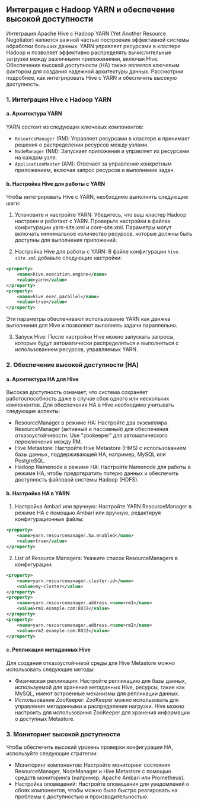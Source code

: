 ## Интеграция с Hadoop YARN и обеспечение высокой доступности

Интеграция Apache Hive с Hadoop YARN (Yet Another Resource Negotiator) является важной частью построения эффективной системы обработки больших данных. YARN управляет ресурсами в кластере Hadoop и позволяет эффективно распределять вычислительные загрузки между различными приложениями, включая Hive. Обеспечение высокой доступности (HA) также является ключевым фактором для создания надежной архитектуры данных. Рассмотрим подробнее, как интегрировать Hive с YARN и обеспечить высокую доступность.

### 1. Интеграция Hive с Hadoop YARN

#### a. Архитектура YARN
YARN состоит из следующих ключевых компонентов:
- `ResourceManager` (RM): Управляет ресурсами в кластере и принимает решения о распределении ресурсов между узлами.
- `NodeManager` (NM): Запускает приложения и управляет их ресурсами на каждом узле.
- `ApplicationMaster` (AM): Отвечает за управление конкретным приложением, включая запрос ресурсов и выполнение задач.

#### b. Настройка Hive для работы с YARN
Чтобы интегрировать Hive с YARN, необходимо выполнить следующие шаги:

1. Установите и настройте YARN: Убедитесь, что ваш кластер Hadoop настроен и работает с YARN. Проверьте настройки в файлах конфигурации yarn-site.xml и core-site.xml. Параметры могут включать минимальное количество ресурсов, которые должны быть доступны для выполнения приложений.

2. Настройка Hive для работы с YARN: В файле конфигурации `hive-site.xml` добавьте следующие настройки:

```xml
<property>
    <name>hive.execution.engine</name>
    <value>yarn</value>
</property>
<property>
    <name>hive.exec.parallel</name>
    <value>true</value>
</property>
```

Эти параметры обеспечивают использование YARN как движка выполнения для Hive и позволяют выполнять задачи параллельно.

3. Запуск Hive: После настройки Hive можно запускать запросы, которые будут автоматически распределяться и выполняться с использованием ресурсов, управляемых YARN.

### 2. Обеспечение высокой доступности (HA)

#### a. Архитектура HA для Hive
Высокая доступность означает, что система сохраняет работоспособность даже в случае сбоя одного или нескольких компонентов. Для обеспечения HA в Hive необходимо учитывать следующие аспекты:
- ResourceManager в режиме HA: Настройте два экземпляра ResourceManager (активный и пассивный) для обеспечения отказоустойчивости. Use "zookeeper" для автоматического переключения между RM.
- Hive Metastore: Настройте Hive Metastore (HMS) с использованием базы данных, поддерживающей HA, например, MySQL или PostgreSQL.
- Hadoop Namenode в режиме HA: Настройте Namenode для работы в режиме HA, чтобы предотвратить потерю данных и обеспечить доступность файловой системы Hadoop (HDFS).

#### b. Настройка HA в YARN
1. Настройка Ambari или вручную: Настройте YARN ResourceManager в режиме HA с помощью Ambari или вручную, редактируя конфигурационные файлы:

```xml
<property>
    <name>yarn.resourcemanager.ha.enabled</name>
    <value>true</value>
</property>
```

2. List of Resource Managers: Укажите список ResourceManagers в конфигурации:

```xml
<property>
    <name>yarn.resourcemanager.cluster-id</name>
    <value>my-cluster</value>
</property>
<property>
    <name>yarn.resourcemanager.address.<name>rm1</name>
    <value>rm1.example.com:8032</value>
</property>
<property>
    <name>yarn.resourcemanager.address.<name>rm2</name>
    <value>rm2.example.com:8032</value>
</property>
```

#### c. Репликация метаданных Hive
Для создания отказоустойчивой среды для Hive Metastore можно использовать следующие методы:
- Физическая репликация: Настройте репликацию для базы данных, используемой для хранения метаданных Hive, ресурсы, такие как MySQL, имеют встроенные механизмы для репликации данных.
- Использование ZooKeeper: ZooKeeper можно использовать для управления метаданными и распределения нагрузки. Hive можно настроить для использования ZooKeeper для хранения информации о доступных Metastore.

### 3. Мониторинг высокой доступности
Чтобы обеспечить высокий уровень проверки конфигурации HA, используйте следующие стратегии:
- Мониторинг компонентов: Настройте мониторинг состояния ResourceManager, NodeManager и Hive Metastore с помощью средств мониторинга (например, Apache Ambari или Prometheus).
- Настройка оповещений: Настройте оповещения для уведомлений о сбоях компонентов, чтобы можно было быстро реагировать на проблемы с доступностью и производительностью.